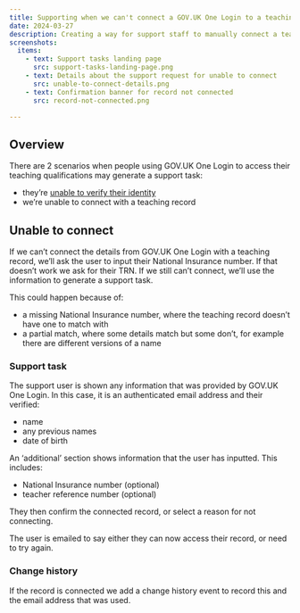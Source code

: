 ```yaml
---
title: Supporting when we can't connect a GOV.UK One Login to a teaching record
date: 2024-03-27
description: Creating a way for support staff to manually connect a teaching record.
screenshots:
  items:
    - text: Support tasks landing page
      src: support-tasks-landing-page.png
    - text: Details about the support request for unable to connect
      src: unable-to-connect-details.png
    - text: Confirmation banner for record not connected
      src: record-not-connected.png

---
```


## Overview

There are 2 scenarios when people using GOV.UK One Login to access their teaching qualifications may generate a support task:
- they’re [unable to verify their identity]()
- we’re unable to connect with a teaching record

[add link to other TRS support post]: #

## Unable to connect

If we can’t connect the details from GOV.UK One Login with a teaching record, we’ll ask the user to input their National Insurance number. If that doesn’t work we ask for their TRN. If we still can’t connect, we’ll use the information to generate a support task.

This could happen because of:
- a missing National Insurance number, where the teaching record doesn’t have one to match with
- a partial match, where some details match but some don’t, for example there are different versions of a name

### Support task

The support user is shown any information that was provided by GOV.UK One Login. In this case, it is an authenticated email address and their verified:
- name
- any previous names
- date of birth

An ‘additional’ section shows information that the user has inputted. This includes:
- National Insurance number (optional)
- teacher reference number (optional)

They then confirm the connected record, or select a reason for not connecting. 

The user is emailed to say either they can now access their record, or need to try again.

### Change history

If the record is connected we add a change history event to record this and the email address that was used.